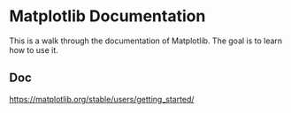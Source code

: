 # Matplotlib Documentation

This is a walk through the documentation of Matplotlib. The goal is to learn how to use it.

## Doc

https://matplotlib.org/stable/users/getting_started/
